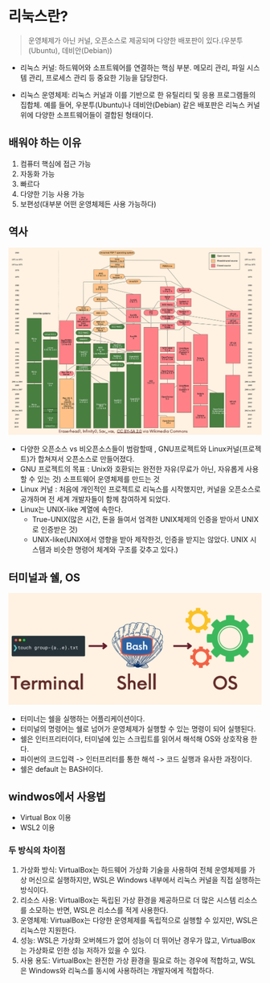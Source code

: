 # 리눅스란?

> 운영체제가 아닌 커널, 오픈소스로 제공되며 다양한 배포판이 있다.(우분투(Ubuntu), 데비안(Debian))

- 리눅스 커널: 하드웨어와 소프트웨어를 연결하는 핵심 부분. 메모리 관리, 파일 시스템 관리, 프로세스 관리 등 중요한 기능을 담당한다.

- 리눅스 운영체제: 리눅스 커널과 이를 기반으로 한 유틸리티 및 응용 프로그램들의 집합체. 예를 들어, 우분투(Ubuntu)나 데비안(Debian) 같은 배포판은 리눅스 커널 위에 다양한 소프트웨어들이 결합된 형태이다.

## 배워야 하는 이유

1. 컴퓨터 핵심에 접근 가능
2. 자동화 가능
3. 빠르다
4. 다양한 기능 사용 가능
5. 보편성(대부분 어떤 운영체제든 사용 가능하다)

## 역사

![Linux1](images/Linux1.png)

- 다양한 오픈소스 vs 비오픈소스들이 범람할때 , GNU프로젝트와 Linux커널(프로젝트)가 합쳐져서 오픈소스로 만들어졌다.
- GNU 프로젝트의 목표 : Unix와 호환되는 완전한 자유(무료가 아닌, 자유롭게 사용할 수 있는 것) 소프트웨어 운영체제를 만드는 것
- Linux 커널 : 처음에 개인적인 프로젝트로 리눅스를 시작했지만, 커널을 오픈소스로 공개하며 전 세계 개발자들이 함께 참여하게 되었다.
- Linux는 UNIX-like 계열에 속한다.
   - True-UNIX(많은 시간, 돈을 들여서 엄격한 UNIX체제의 인증을 받아서 UNIX로 인증받은 것)
   - UNIX-like(UNIX에서 영향을 받아 제작한것, 인증을 받지는 않았다. UNIX 시스템과 비슷한 명령어 체계와 구조를 갖추고 있다.)

## 터미널과 쉘, OS

![Linux1](images/Linux2.png)

- 터미너는 쉘을 실행하는 어플리케이션이다.
- 터미널의 명령어는 쉘로 넘어가 운영체제가 실행할 수 있는 명령이 되어 실행된다.
- 쉘은 인터프리터이다, 터미널에 있는 스크립트를 읽어서 해석해 OS와 상호작용 한다.
- 파이썬의 코드입력 -> 인터프리터를 통한 해석 -> 코드 실행과 유사한 과정이다.
- 쉘은 default 는 BASH이다.

## windwos에서 사용법

- Virtual Box 이용
- WSL2 이용

### 두 방식의 차이점
1. 가상화 방식: VirtualBox는 하드웨어 가상화 기술을 사용하여 전체 운영체제를 가상 머신으로 실행하지만, WSL은 Windows 내부에서 리눅스 커널을 직접 실행하는 방식이다.
2. 리소스 사용: VirtualBox는 독립된 가상 환경을 제공하므로 더 많은 시스템 리소스를 소모하는 반면, WSL은 리소스를 적게 사용한다.
3. 운영체제: VirtualBox는 다양한 운영체제를 독립적으로 실행할 수 있지만, WSL은 리눅스만 지원한다.
4. 성능: WSL은 가상화 오버헤드가 없어 성능이 더 뛰어난 경우가 많고, VirtualBox는 가상화로 인한 성능 저하가 있을 수 있다.
5. 사용 용도: VirtualBox는 완전한 가상 환경을 필요로 하는 경우에 적합하고, WSL은 Windows와 리눅스를 동시에 사용하려는 개발자에게 적합하다.